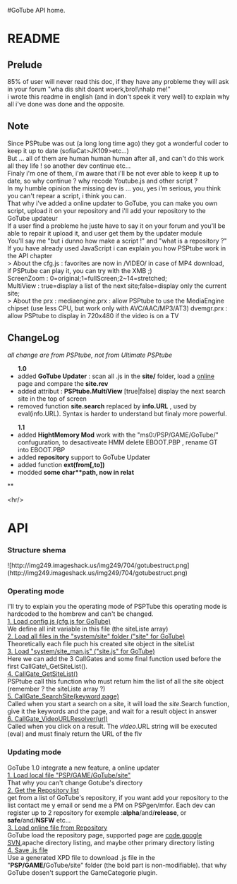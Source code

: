 #GoTube API home.

<h1>README</h1>
<h2>Prelude</h2>
85% of user will never read this doc, if they have any probleme they will ask in your forum "wha dis shit doant woerk,bro!\nhalp me!"<br />
i wrote this readme in english (and in don't speek it very well) to explain why all i've done was done and the opposite.<br />

<h2>Note</h2>
Since PSPtube was out (a long long time ago) they got a wonderful coder to keep it up to date (sofiaCat>JK109>etc...)<br />
But ... all of them are human human human after all, and can't do this work all they life ! so another dev continue etc...<br />
Finaly i'm one of them, i'm aware that i'll be not ever able to keep it up to date, so why continue ? why recode Youtube.js and other script ?<br />
In my humble opinion the missing dev is ... you, yes i'm serious, you think you can't repear a script, i think you can.<br />
That why i've added a online updater to GoTube, you can make you own script, upload it on your repository and i'll add your repository to the GoTube updateur<br />
If a user find a probleme he juste have to say it on your forum and you'll be able to repair it upload it, and user get them by the updater module<br />
You'll say me "but i dunno how make a script !" and "what is a repository ?"<br />
If you have already used JavaScript i can explain you how PSPtube work in the API chapter<br />
> About the cfg.js : favorites are now in /VIDEO/ in case of MP4 download, if PSPtube can play it, you can try with the XMB ;)<br />
ScreenZoom : 0=original;1=fullScreen;2~14=stretched;<br />
MultiView : true=display a list of the next site;false=display only the current site;<br />
> About the prx :
mediaengine.prx : allow PSPtube to use the MediaEngine chipset (use less CPU, but work only with AVC/AAC/MP3/AT3)
dvemgr.prx : allow PSPtube to display in 720x480 if the video is on a TV
<h2>ChangeLog</h2>
<i>all change are from PSPtube, not from Ultimate PSPtube</i>
<ul><b>1.0</b>
<li>added <b>GoTube Updater</b> : scan all .js in the <b>site/</b> folder, load a <a href='http://sites.google.com/site/psponlinenet/gotube/'>online</a> page and compare the <b>site.rev</b></li>
<li>added attribut : <b>PSPtube.MultiView</b> [true|false] display the next search site in the top of screen</li>
<li>removed function <b>site.search</b> replaced by <b>info.URL</b> , used by eval(info.URL). Syntax is harder to understand but finaly more powerful.</li>
</ul>
<ul><b>1.1</b>
<li>added <b>HightMemory Mod</b> work with the "ms0:/PSP/GAME/GoTube/" confuguration, to desactiveate HMM delete EBOOT.PBP , rename GT into EBOOT.PBP</li>
<li>added <b>repository</b> support to GoTube Updater</li>
<li>added function <b>ext(from[,to])</b></li>
<li>modded <b>some char**path, now in relat</b></li>
</ul>**




&lt;hr/&gt;


<h1>API</h1>
<h3>Structure shema</h3>
![http://img249.imageshack.us/img249/704/gotubestruct.png](http://img249.imageshack.us/img249/704/gotubestruct.png)
<h3>Operating mode</h3>
I'll try to explain you the operating mode of PSPTube this operating mode is hardcoded to the hombrew and can't be changed.<br />
<u>1. Load config.js (cfg.js for GoTube)</u><br />
We define all init variable in this file (the siteListe array)<br />
<u>2. Load all files in the "system/site" folder ("site" for GoTube)</u><br />
Theoretically each file puch his created <a>site</a> object in the siteList<br />
<u>3. Load "system/site_man.js" ("site.js" for GoTube)</u><br />
Here we can add the 3 CallGates and some final function used before the first CallGate\_GetSiteList().<br />
<u>4. CallGate_GetSiteList()</u><br />
PSPtube call this function who must return him the list of all the <a>site</a> object (remember ? the siteListe array ?)<br />
<u>5. CallGate_SearchSite(keyword,page)</u><br />
Called when you start a search on a site, it will load the <i>site</i>.<a>Search</a> function, give it the keywords and the page, and wait for a <a>result</a> object in answer<br />
<u>6. CallGate_VideoURLResolver(url)</u><br />
Called when you click on a result. The <i>video</i>.<a>URL</a> string will be executed (eval) and must finaly return the URL of the flv<br />
<h3>Updating mode</h3>
GoTube 1.0 integrate a new feature, a online updater<br />
<u>1. Load local file "PSP/GAME/GoTube/site"</u><br />
That why you can't change Gotube's directory<br />
<u>2. Get the <a>Repository list</a></u><br />
get from  a list of GoTube's repository, if you want add your repository to the list contact me y email or send me a PM on PSPgen/mfor. Each dev can register up to 2 repository for exemple :<b>alpha</b>/and/<b>release</b>, or <b>safe</b>/and/<b>NSFW</b> etc...<br />
<u>3. Load online file from Repository</u><br />
GoTube load the repository page, supported page are <a href='http://gotube.googlecode.com/svn/trunk/biscotte/'>code.google SVN</a>,apache directory listing, and maybe other primary directory listing<br />
<u>4. Save .js file</u><br />
Use a generated XPD file to download .js file in the "<b>PSP/GAME/</b>GoTube/site" folder (the bold part is non-modifiable). that why GoTube dosen't support the GameCategorie plugin.